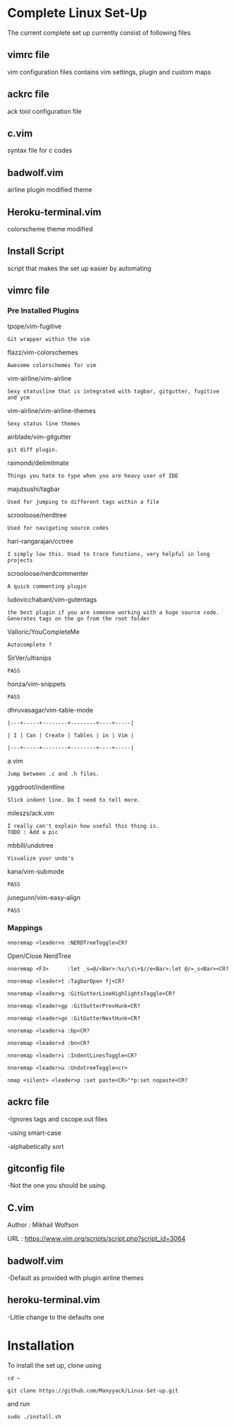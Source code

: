# Complete Linux Set-Up
The current complete set up currently consist of following files

## vimrc file
vim configuration files contains vim settings, plugin and custom maps

## ackrc file
ack tool configuration file

## c.vim
syntax file for c codes

## badwolf.vim
airline plugin modified theme

## Heroku-terminal.vim
colorscheme theme modified

## Install Script
script that makes the set up easier by automating

## vimrc file

### Pre Installed Plugins
tpope/vim-fugitive

    Git wrapper within the vim

flazz/vim-colorschemes

    Awesome colorschemes for vim

vim-airline/vim-airline

    Sexy statusline that is integrated with tagbar, gitgutter, fugitive and ycm

vim-airline/vim-airline-themes

    Sexy status line themes

airblade/vim-gitgutter

    git diff plugin.

raimondi/delimitmate

    Things you hate to type when you are heavy user of IDE

majutsushi/tagbar

    Used for jumping to different tags within a file

scrooloose/nerdtree

    Used for navigating source codes

hari-rangarajan/cctree

    I simply low this. Used to trace functions, very helpful in long projects

scrooloose/nerdcommenter

    A quick commenting plugin

ludovicchabant/vim-gutentags

    the best plugin if you are someone working with a huge source code. Generates tags on the go from the root folder

Valloric/YouCompleteMe

    Autocomplete ?

SirVer/ultisnips

    PASS

honza/vim-snippets

    PASS

dhruvasagar/vim-table-mode

    |---+-----+--------+--------+----+-----|

    | I | Can | Create | Tables | in | Vim |

    |---+-----+--------+--------+----+-----|

a.vim

    Jump between .c and .h files.

yggdroot/indentline

    Slick indent line. Do I need to tell more.

mileszs/ack.vim

    I really can't explain how useful this thing is.
    TODO : Add a pic

mbbill/undotree

    Visualize your undo's

kana/vim-submode

    PASS

junegunn/vim-easy-align

    PASS

### Mappings

`nnoremap <leader>n :NERDTreeToggle<CR?`

Open/Close NerdTree

`nnoremap <F3>      :let _s=@/<Bar>:%s/\s\+$//e<Bar>:let @/=_s<Bar><CR?`

`nnoremap <leader>t :TagbarOpen fj<CR?`

`nnoremap <leader>g :GitGutterLineHighlightsToggle<CR?`

`nnoremap <leader>gp :GitGutterPrevHunk<CR?`

`nnoremap <leader>gn :GitGutterNextHunk<CR?`

`nnoremap <leader>a :bp<CR?`

`nnoremap <leader>d :bn<CR?`

`nnoremap <leader>i :IndentLinesToggle<CR?`

`nnoremap <leader>u :UndotreeToggle<cr>`

`nmap <silent> <leader>p :set paste<CR>"*p:set nopaste<CR?`

## ackrc file

-Ignores tags and cscope.out files

-using smart-case

-alphabetically sort

## gitconfig file

-Not the one you should be using.

## C.vim
Author  : Mikhail Wolfson

URL     : https://www.vim.org/scripts/script.php?script_id=3064

## badwolf.vim
-Default as provided with plugin airline themes

## heroku-terminal.vim
-Little change to the defaults one

# Installation
To install the set up, clone using

`cd ~`

`git clone https://github.com/Manyyack/Linux-Set-up.git`

and run

`sudo ./install.sh`
